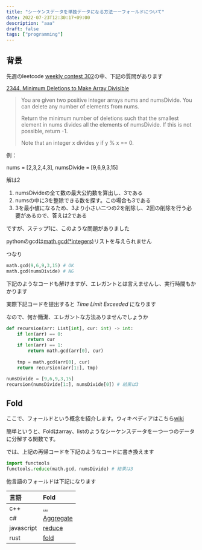 ```yaml
---
title: "シーケンスデータを単独データになる方法ーーフォールドについて"
date: 2022-07-23T12:30:17+09:00
description: "aaa"
draft: false
tags: ["programming"]
---
```


## 背景
先週のleetcode [weekly contest 302](https://leetcode.com/contest/weekly-contest-302/)の中、下記の質問があります

[2344. Minimum Deletions to Make Array Divisible](https://leetcode.com/contest/weekly-contest-302/problems/minimum-deletions-to-make-array-divisible/)

> You are given two positive integer arrays nums and numsDivide. You can delete any number of elements from nums.
>
> Return the minimum number of deletions such that the smallest element in nums divides all the elements of numsDivide. If this is not possible, return -1.
>
> Note that an integer x divides y if y % x == 0.

例：

nums = [2,3,2,4,3], numsDivide = [9,6,9,3,15]

解は2

1. numsDivideの全て数の最大公約数を算出し、3である
1. numsの中に3を整除できる数を探す。この場合も3である
1. 3を最小値になるため、3より小さい二つの2を削除し、2回の削除を行う必要があるので、答えは2である

ですが、ステップ1に、このような問題がありました

pythonのgcdは[math.gcd(*integers)](https://docs.python.org/ja/3/library/math.html#math.gcd)リストを与えられません

つなり

```python
math.gcd(9,6,9,3,15) # OK 
math.gcd(numsDivide) # NG 
```

下記のようなコードも解けますが、エレガントとは言えませんし、実行時間もかかります

実際下記コードを提出すると *Time Limit Exceeded* になります

なので、何か簡潔、エレガントな方法ありませんでしょうか

```python
def recursion(arr: List[int], cur: int) -> int:
    if len(arr) == 0:
        return cur
    if len(arr) == 1:
        return math.gcd(arr[0], cur)
    
    tmp = math.gcd(arr[0], cur)
    return recursion(arr[1:], tmp)

numsDivide = [9,6,9,3,15]
recursion(numsDivide[1:], numsDivide[0]) # 結果は3
```

## Fold

ここで、フォールドという概念を紹介します。ウィキペディアはこちら[wiki](https://zh.wikipedia.org/wiki/Fold_(%E9%AB%98%E9%98%B6%E5%87%BD%E6%95%B0))

簡単というと、Foldはarray、listのようなシーケンスデータを一つ一つのデータに分解する関数です。

では、上記の再帰コードを下記のようなコードに書き換えます

```python
import functools
functools.reduce(math.gcd, numsDivide) # 結果は3
```

他言語のフォールドは下記になります

|言語|Fold|
|:-|:-|
|c++|[...](https://cpprefjp.github.io/lang/cpp17/folding_expressions.html)|
|c#|[Aggregate](https://docs.microsoft.com/ja-jp/dotnet/api/system.linq.enumerable.aggregate?view=net-6.0)|
|javascript|[reduce](https://developer.mozilla.org/ja/docs/Web/JavaScript/Reference/Global_Objects/Array/reduce)|
|rust|[fold](https://doc.rust-lang.org/std/iter/trait.Iterator.html#method.fold)|
